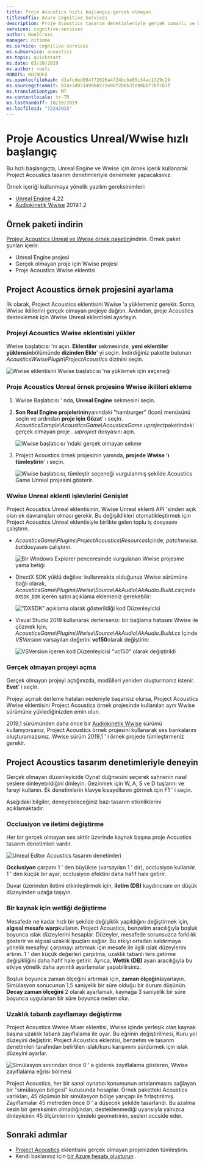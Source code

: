 ```yaml
---
title: Proje Acoustics hızlı başlangıç-gerçek olmayan
titlesuffix: Azure Cognitive Services
description: Proje Acoustics tasarım denetimleriyle gerçek zamanlı ve Wwise 'ta denemeler yapmak ve Windows Masaüstü ' ne dağıtmak için örnek içeriği kullanın.
services: cognitive-services
author: NoelCross
manager: nitinme
ms.service: cognitive-services
ms.subservice: acoustics
ms.topic: quickstart
ms.date: 03/20/2019
ms.author: noelc
ROBOTS: NOINDEX
ms.openlocfilehash: d3afcded894f72626a4f24bcbe85c34ac1329c29
ms.sourcegitcommit: 824e3d971490b0272e06f2b8b3fe98bbf7bfcb7f
ms.translationtype: MT
ms.contentlocale: tr-TR
ms.lasthandoff: 10/10/2019
ms.locfileid: "72242915"
---
```

# <a name="project-acoustics-unrealwwise-quickstart"></a>Proje Acoustics Unreal/Wwise hızlı başlangıç
Bu hızlı başlangıçta, Unreal Engine ve Wwise için örnek içerik kullanarak Project Acoustics tasarım denetimleriyle denemeler yapacaksınız.

Örnek içeriği kullanmaya yönelik yazılım gereksinimleri:
* [Unreal Engine](https://www.unrealengine.com/) 4,22
* [Audiokinetik Wwise](https://www.audiokinetic.com/products/wwise/) 2019.1.2

## <a name="download-the-sample-package"></a>Örnek paketi indirin
[Projeyi Acoustics Unreal ve Wwise örnek paketini](https://www.microsoft.com/download/details.aspx?id=58090)indirin. Örnek paket şunları içerir:
- Unreal Engine projesi
- Gerçek olmayan proje için Wwise projesi
- Proje Acoustics Wwise eklentisi

## <a name="set-up-the-project-acoustics-sample-project"></a>Project Acoustics örnek projesini ayarlama
İlk olarak, Project Acoustics eklentisini Wwise 'a yüklemeniz gerekir. Sonra, Wwise ikililerini gerçek olmayan projeye dağıtın. Ardından, proje Acoustics desteklemek için Wwise Unreal eklentisini ayarlayın.

### <a name="install-the-project-acoustics-wwise-plug-in"></a>Projeyi Acoustics Wwise eklentisini yükler
Wwise başlatıcısı 'nı açın. **Eklentiler** sekmesinde, **yeni eklentiler yüklensin**bölümünde **dizinden Ekle**' yi seçin. İndirdiğiniz pakette bulunan *AcousticsWwisePlugin\ProjectAcoustics* dizinini seçin.

![Wwise eklentisini Wwise başlatıcısı 'na yüklemek için seçeneği](media/wwise-install-new-plugin.png)

### <a name="add-wwise-binaries-to-the-project-acoustics-unreal-sample-project"></a>Proje Acoustics Unreal örnek projesine Wwise ikilileri ekleme
1. Wwise Başlatıcısı ' nda, **Unreal Engine** sekmesini seçin. 
1. **Son Real Engine projelerinin**yanındaki "hamburger" (Icon) menüsünü seçin ve ardından **proje için Gözat**' ı seçin. *AcousticsSample\AcousticsGame\AcousticsGame.uproject*paketindeki gerçek olmayan proje *. uıproject* dosyasını açın.

   ![Wwise başlatıcısı 'ndaki gerçek olmayan sekme](media/wwise-unreal-tab.png)

3. Project Acoustics örnek projesinin yanında, **projede Wwise 'ı tümleştirin**' ı seçin.

   ![Wwise başlatıcısı, tümleştir seçeneği vurgulanmış şekilde Acoustics Game Unreal projesini gösterir.](media/wwise-acoustics-game-project.png)

### <a name="extend-wwise-unreal-plug-in-functionality"></a>Wwise Unreal eklenti işlevlerini Genişlet
Project Acoustics Unreal eklentisinin, Wwise Unreal eklenti API 'sinden açık olan ek davranışları olması gerekir. Bu değişiklikleri otomatikleştirmek için Project Acoustics Unreal eklentisiyle birlikte gelen toplu iş dosyasını çalıştırın.
* *AcousticsGame\Plugins\ProjectAcoustics\Resources*Içinde, *patchwwise. bat*dosyasını çalıştırın.

    ![Bir Windows Explorer penceresinde vurgulanan Wwise projesine yama betiği](media/patch-wwise-script.png)

* DirectX SDK yüklü değilse: kullanmakta olduğunuz Wwise sürümüne bağlı olarak, *AcousticsGame\Plugins\Wwise\Source\AkAudio\AkAudio.Build.cs*içinde `DXSDK_DIR` içeren satırı açıklama eklemeniz gerekebilir:

    !["DXSDK" açıklama olarak gösterildiği kod Düzenleyicisi](media/directx-sdk-comment.png)

* Visual Studio 2019 kullanarak derlerseniz: bir bağlama hatasını Wwise ile çözmek Için, *AcousticsGame\Plugins\Wwise\Source\AkAudio\AkAudio.Build.cs* Içinde *VSVersion* varsayılan değerini **vc150**olarak değiştirin:

    ![VSVersion içeren kod Düzenleyicisi "vc150" olarak değiştirildi](media/vsversion-comment.png)

### <a name="open-the-unreal-project"></a>Gerçek olmayan projeyi açma 
Gerçek olmayan projeyi açtığınızda, modülleri yeniden oluşturmanız istenir. **Evet**' i seçin.

Projeyi açmak derleme hataları nedeniyle başarısız olursa, Project Acoustics Wwise eklentisini Project Acoustics örnek projesinde kullanılan aynı Wwise sürümüne yüklediğinizden emin olun.

2019,1 sürümünden daha önce bir [Audiokinetik Wwise](https://www.audiokinetic.com/products/wwise/) sürümü kullanıyorsanız, Project Acoustics örnek projesini kullanarak ses bankalarını oluşturamazsınız. Wwise sürüm 2019,1 ' i örnek projede tümleştirmeniz gerekir.

## <a name="experiment-with-project-acoustics-design-controls"></a>Project Acoustics tasarım denetimleriyle deneyin
Gerçek olmayan düzenleyicide Oynat düğmesini seçerek sahnenin nasıl seslere dinleyebildiğini dinleyin. Gezinmek için W, A, S ve D tuşlarını ve fareyi kullanın. Ek denetimlerin klavye kısayollarını görmek için F1 ' i seçin.

Aşağıdaki bilgiler, deneyebileceğiniz bazı tasarım etkinliklerini açıklamaktadır.

### <a name="modify-occlusion-and-transmission"></a>Occlusiyon ve iletimi değiştirme
Her bir gerçek olmayan ses aktör üzerinde kaynak başına proje Acoustics tasarım denetimleri vardır.

![Unreal Editor Acoustics tasarım denetimleri](media/demo-scene-sound-source-design-controls.png)

**Occlusiyon** çarpanı 1 ' den büyükse (varsayılan 1 ' dir), occlusiyon kullanılır. 1 ' den küçük bir ayar, occlusiyon efektini daha hafif hale getirir.

Duvar üzerinden iletimi etkinleştirmek için, **iletim (DB)** kaydırıcısını en düşük düzeyinden uzağa taşıyın.

### <a name="modify-wetness-for-a-source"></a>Bir kaynak için wetliği değiştirme
Mesafede ne kadar hızlı bir şekilde değişiklik yapıldığını değiştirmek için, **algısal mesafe warp**kullanın. Project Acoustics, benzetim aracılığıyla boşluk boyunca ıslak düzeylerini hesaplar. Düzeyler, mesafede sorunsuzca farklılık gösterir ve algısal uzaklık ipuçları sağlar. Bu etkiyi ortadan kaldırmaya yönelik mesafeyi çarpmayı artırmak için mesafe ile ilgili ıslak düzeylerini artırın. 1 ' den küçük değerleri çarpıtma, uzaklık tabanlı ters getirme değişikliğini daha hafif hale getirir. Ayrıca, **Wettik (DB)** ayarı aracılığıyla bu etkiye yönelik daha ayrıntılı ayarlamalar yapabilirsiniz.

Boşluk boyunca zaman ölçeğini artırmak için, **zaman ölçeğini**ayarlayın. Simülasyon sonucunun 1,5 saniyelik bir süre olduğu bir durum düşünün. **Decay zaman ölçeğini** 2 olarak ayarlamak, kaynağa 3 saniyelik bir süre boyunca uygulanan bir süre boyunca neden olur.

### <a name="modify-distance-based-attenuation"></a>Uzaklık tabanlı zayıflamayı değiştirme
Project Acoustics Wwise Mixer eklentisi, Wwise içinde yerleşik olan kaynak başına uzaklık tabanlı zayıflalama ile uyar. Bu eğrinin değiştirilmesi, Kuru yol düzeyini değiştirir. Project Acoustics eklentisi, benzetim ve tasarım denetimleri tarafından belirtilen ıslak/kuru karışımını sürdürmek için ıslak düzeyini ayarlar.

![Simülasyon sınırından önce 0 ' a giderek zayıflalama gösteren, Wwise zayıflalama eğrisi bölmesi](media/demo-sounds-attenuation.png)

Project Acoustics, her bir sanal oynatıcı konumunun ortalanmasını sağlayan bir "simülasyon bölgesi" kutusunda hesaplar. Örnek paketteki Acoustics varlıkları, 45 ölçümün bir simülasyon bölge yarıçapı ile fırlaştırılmış. Zayıflamalar 45 metreden önce 0 ' a düşecek şekilde tasarlandı. Bu azalma kesin bir gereksinim olmadığından, desteklenmediği uyarısıyla yalnızca dinleyicinin 45 ölçümlerinin içindeki geometrinin, sesleri occside eder.

## <a name="next-steps"></a>Sonraki adımlar
* [Project Acoustics](unreal-integration.md) eklentisini gerçek olmayan projenizden tümleştirin.
* Kendi baklarınız için [bir Azure hesabı oluşturun](create-azure-account.md) .
